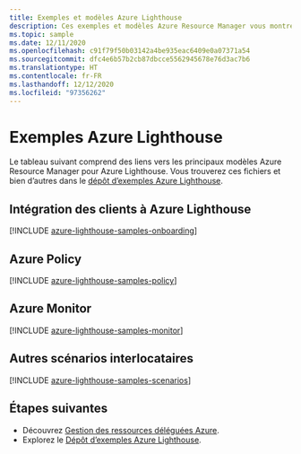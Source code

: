 ```yaml
---
title: Exemples et modèles Azure Lighthouse
description: Ces exemples et modèles Azure Resource Manager vous montrent comment intégrer des clients pour la gestion des ressources déléguée Azure et prendre en charge les scénarios Azure Lighthouse.
ms.topic: sample
ms.date: 12/11/2020
ms.openlocfilehash: c91f79f50b03142a4be935eac6409e0a07371a54
ms.sourcegitcommit: dfc4e6b57b2cb87dbcce5562945678e76d3ac7b6
ms.translationtype: HT
ms.contentlocale: fr-FR
ms.lasthandoff: 12/12/2020
ms.locfileid: "97356262"
---
```

# <a name="azure-lighthouse-samples"></a>Exemples Azure Lighthouse

Le tableau suivant comprend des liens vers les principaux modèles Azure Resource Manager pour Azure Lighthouse. Vous trouverez ces fichiers et bien d’autres dans le [dépôt d’exemples Azure Lighthouse](https://github.com/Azure/Azure-Lighthouse-samples/).

## <a name="onboarding-customers-to-azure-lighthouse"></a>Intégration des clients à Azure Lighthouse

[!INCLUDE [azure-lighthouse-samples-onboarding](../../../includes/azure-lighthouse-samples-onboarding.md)]

## <a name="azure-policy"></a>Azure Policy

[!INCLUDE [azure-lighthouse-samples-policy](../../../includes/azure-lighthouse-samples-policy.md)]

## <a name="azure-monitor"></a>Azure Monitor

[!INCLUDE [azure-lighthouse-samples-monitor](../../../includes/azure-lighthouse-samples-monitor.md)]

## <a name="additional-cross-tenant-scenarios"></a>Autres scénarios interlocataires

[!INCLUDE [azure-lighthouse-samples-scenarios](../../../includes/azure-lighthouse-samples-scenarios.md)]

## <a name="next-steps"></a>Étapes suivantes

- Découvrez [Gestion des ressources déléguées Azure](../concepts/azure-delegated-resource-management.md).
- Explorez le [Dépôt d’exemples Azure Lighthouse](https://github.com/Azure/Azure-Lighthouse-samples/).
